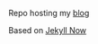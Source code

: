 Repo hosting my [blog](https://hieplpvip.github.io)

Based on [Jekyll Now](https://github.com/barryclark/jekyll-now)
